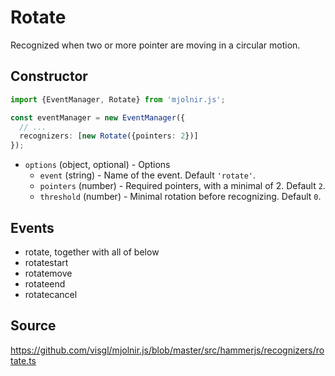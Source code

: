 # Rotate

Recognized when two or more pointer are moving in a circular motion.

## Constructor

```ts
import {EventManager, Rotate} from 'mjolnir.js';

const eventManager = new EventManager({
  // ...
  recognizers: [new Rotate({pointers: 2})]
});
```

- `options` (object, optional) - Options
  - `event` (string) - Name of the event. Default `'rotate'`.
  - `pointers` (number) - Required pointers, with a minimal of 2. Default `2`.
  - `threshold` (number) - Minimal rotation before recognizing. Default `0`.

## Events

- rotate, together with all of below
- rotatestart
- rotatemove
- rotateend
- rotatecancel

## Source

https://github.com/visgl/mjolnir.js/blob/master/src/hammerjs/recognizers/rotate.ts
